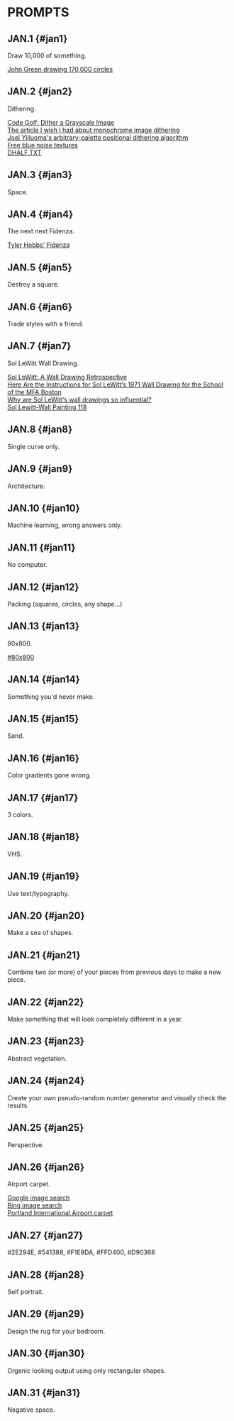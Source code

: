 # PROMPTS

## JAN.1 {#jan1}

Draw 10,000 of something.

[John Green drawing 170,000 circles](https://www.youtube.com/watch?v=ILMEVnVD8m8)  

## JAN.2 {#jan2}

Dithering.

[Code Golf: Dither a Grayscale Image](https://codegolf.stackexchange.com/questions/26554/dither-a-grayscale-image)  
[The article I wish I had about monochrome image dithering](https://surma.dev/things/ditherpunk/)  
[Joel Yliluoma's arbitrary-palette positional dithering algorithm](https://bisqwit.iki.fi/story/howto/dither/jy/)  
[Free blue noise textures](http://momentsingraphics.de/BlueNoise.html)  
[DHALF.TXT](http://web.archive.org/web/20190316064436/http://www.efg2.com/Lab/Library/ImageProcessing/DHALF.TXT)  

## JAN.3 {#jan3}

Space.

## JAN.4 {#jan4}

The next next Fidenza.

[Tyler Hobbs' Fidenza](https://tylerxhobbs.com/fidenza)  

## JAN.5 {#jan5}

Destroy a square.

## JAN.6 {#jan6}

Trade styles with a friend.

## JAN.7 {#jan7}

Sol LeWitt Wall Drawing.

[Sol LeWitt: A Wall Drawing Retrospective](https://massmoca.org/sol-lewitt/)  
[Here Are the Instructions for Sol LeWitt’s 1971 Wall Drawing for the School of the MFA Boston](https://observer.com/2012/10/here-are-the-instructions-for-sol-lewitts-1971-wall-drawing-for-the-school-of-the-mfa-boston/)  
[Why are Sol LeWitt’s wall drawings so influential?](https://publicdelivery.org/sol-lewitt-wall-drawings/)  
[Sol Lewitt-Wall Painting 118](https://illmindofryza1.wordpress.com/2016/08/17/sol-lewitt-wall-painting-118/)  

## JAN.8 {#jan8}

Single curve only.

## JAN.9 {#jan9}

Architecture.

## JAN.10 {#jan10}

Machine learning, wrong answers only.

## JAN.11 {#jan11}

No computer.

## JAN.12 {#jan12}

Packing (squares, circles, any shape…)

## JAN.13 {#jan13}

80x800.

[#80x800](https://twitter.com/hashtag/800x80)  

## JAN.14 {#jan14}

Something you'd never make.

## JAN.15 {#jan15}

Sand.

## JAN.16 {#jan16}

Color gradients gone wrong.

## JAN.17 {#jan17}

3 colors.

## JAN.18 {#jan18}

VHS.

## JAN.19 {#jan19}

Use text/typography.

## JAN.20 {#jan20}

Make a sea of shapes.

## JAN.21 {#jan21}

Combine two (or more) of your pieces from previous days to make a new piece.

## JAN.22 {#jan22}

Make something that will look completely different in a year.

## JAN.23 {#jan23}

Abstract vegetation.

## JAN.24 {#jan24}

Create your own pseudo-random number generator and visually check the results.

## JAN.25 {#jan25}

Perspective.

## JAN.26 {#jan26}

Airport carpet.

[Google image search](https://www.google.com/search?q=airport+carpet&tbm=isch)  
[Bing image search](https://www.bing.com/images/search?q=airport+carpet)  
[Portland International Airport carpet](https://en.wikipedia.org/wiki/Portland_International_Airport_carpet)  

## JAN.27 {#jan27}

#2E294E, #541388, #F1E9DA, #FFD400, #D90368

## JAN.28 {#jan28}

Self portrait.

## JAN.29 {#jan29}

Design the rug for your bedroom.

## JAN.30 {#jan30}

Organic looking output using only rectangular shapes.

## JAN.31 {#jan31}

Negative space.

